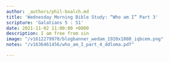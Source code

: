 ```yaml
---
author: _authors/phil-boalch.md
title: 'Wednesday Morning Bible Study: “Who am I” Part 3'
scripture: 'Galatians 5 : 51'
date: 2021-11-02 11:00:00 +0000
description: I am free from sin
image: "/v1612279970/blogbanner_wedam_1920x1080_iqbcem.png"
notes: "/v1636461456/who_am_I_part_4_ddloma.pdf"

---
```

